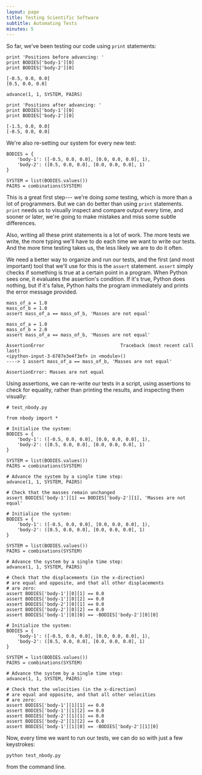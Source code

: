 ```yaml
---
layout: page
title: Testing Scientific Software
subtitle: Automating Tests
minutes: 5
---
```


So far, we've been testing our code using
`print` statements:

~~~{.python}
print 'Positions before advancing: '
print BODIES['body-1'][0]
print BODIES['body-2'][0]
~~~

~~~{.output}
[-0.5, 0.0, 0.0]
[0.5, 0.0, 0.0]
~~~

~~~{.python}
advance(1, 1, SYSTEM, PAIRS)
~~~

~~~{.python}
print 'Positions after advancing: '
print BODIES['body-1'][0]
print BODIES['body-2'][0]
~~~

~~~{.output}
[-1.5, 0.0, 0.0]
[-0.5, 0.0, 0.0]
~~~

We're also re-setting our system for every new test:

~~~{.python}
BODIES = {
    'body-1': ([-0.5, 0.0, 0.0], [0.0, 0.0, 0.0], 1),
    'body-2': ([0.5, 0.0, 0.0], [0.0, 0.0, 0.0], 1)
}

SYSTEM = list(BODIES.values())
PAIRS = combinations(SYSTEM)
~~~

This is a great first step---
we're doing *some* testing,
which is more than a lot of programmers.
But we can do better than using `print` statements.
`print` needs us to visually inspect and compare
output every time,
and sooner or later,
we're going to make mistakes and miss some subtle differences.

Also, writing all these print statements is a lot of work.
The more tests we write,
the more typing we'll have to do each time we want to write our tests.
And the more time testing takes us,
the less likely we are to do it often.

We need a better way to organize and run our tests,
and the first (and most important) tool that we'll use for this
is the `assert` statement.
`assert` simply checks if something is true
at a certain point in a program.
When Python sees one, it evaluates the assertion's condition.
If it's true, Python does nothing,
but if it's false,
Python halts the program immediately
and prints the error message provided.

~~~{.python}
mass_of_a = 1.0
mass_of_b = 1.0
assert mass_of_a == mass_of_b, 'Masses are not equal'
~~~

~~~{.python}
mass_of_a = 1.0
mass_of_b = 2.0
assert mass_of_a == mass_of_b, 'Masses are not equal'
~~~

~~~{.error}
AssertionError                            Traceback (most recent call last)
<ipython-input-3-6787e3e4f3ef> in <module>()
----> 1 assert mass_of_a == mass_of_b, 'Masses are not equal'

AssertionError: Masses are not equal
~~~

Using assertions, we can re-write our tests in a script,
using assertions to check for equality,
rather than printing the results,
and inspecting them visually:

~~~
# test_nbody.py

from nbody import *

# Initialize the system:
BODIES = {
    'body-1': ([-0.5, 0.0, 0.0], [0.0, 0.0, 0.0], 1),
    'body-2': ([0.5, 0.0, 0.0], [0.0, 0.0, 0.0], 1)
}

SYSTEM = list(BODIES.values())
PAIRS = combinations(SYSTEM)

# Advance the system by a single time step:
advance(1, 1, SYSTEM, PAIRS)

# Check that the masses remain unchanged
assert BODIES['body-1'][1] == BODIES['body-2'][1], 'Masses are not equal'

# Initialize the system:
BODIES = {
    'body-1': ([-0.5, 0.0, 0.0], [0.0, 0.0, 0.0], 1),
    'body-2': ([0.5, 0.0, 0.0], [0.0, 0.0, 0.0], 1)
}

SYSTEM = list(BODIES.values())
PAIRS = combinations(SYSTEM)

# Advance the system by a single time step:
advance(1, 1, SYSTEM, PAIRS)

# Check that the displacements (in the x-direction)
# are equal and opposite, and that all other displacements
# are zero:
assert BODIES['body-1'][0][1] == 0.0
assert BODIES['body-1'][0][2] == 0.0
assert BODIES['body-2'][0][1] == 0.0
assert BODIES['body-2'][0][2] == 0.0
assert BODIES['body-1'][0][0] == -BODIES['body-2'][0][0]

# Initialize the system:
BODIES = {
    'body-1': ([-0.5, 0.0, 0.0], [0.0, 0.0, 0.0], 1),
    'body-2': ([0.5, 0.0, 0.0], [0.0, 0.0, 0.0], 1)
}

SYSTEM = list(BODIES.values())
PAIRS = combinations(SYSTEM)

# Advance the system by a single time step:
advance(1, 1, SYSTEM, PAIRS)

# Check that the velocities (in the x-direction)
# are equal and opposite, and that all other velocities
# are zero:
assert BODIES['body-1'][1][1] == 0.0
assert BODIES['body-1'][1][2] == 0.0
assert BODIES['body-2'][1][1] == 0.0
assert BODIES['body-2'][1][2] == 0.0
assert BODIES['body-1'][1][0] == -BODIES['body-2'][1][0]
~~~


Now, every time we want to run our tests,
we can do so with just a few keystrokes:

~~~{.bash}
python test_nbody.py
~~~

from the command line.
